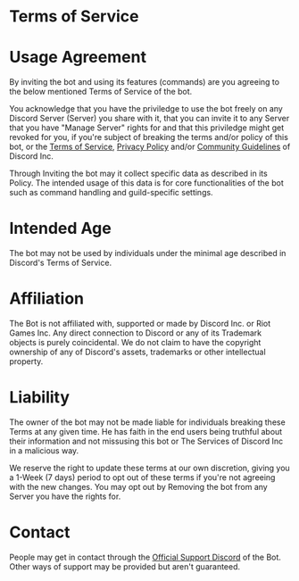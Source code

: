 # Terms of Service

# Usage Agreement
By inviting the bot and using its features (commands) are you agreeing to the below mentioned Terms of Service of the bot.

You acknowledge that you have the priviledge to use the bot freely on any Discord Server (Server) you share with it, that you can invite it to any Server that you have "Manage Server" rights for and that this priviledge might get revoked for you, if you're subject of breaking the terms and/or policy of this bot, or the [Terms of Service](https://discord.com/terms), [Privacy Policy](https://discord.com/privacy) and/or [Community Guidelines](https://discord.com/guidelines) of Discord Inc.

Through Inviting the bot may it collect specific data as described in its Policy.
The intended usage of this data is for core functionalities of the bot such as command handling and guild-specific settings.

# Intended Age

The bot may not be used by individuals under the minimal age described in Discord's Terms of Service. 

# Affiliation
The Bot is not affiliated with, supported or made by Discord Inc. or Riot Games Inc.
Any direct connection to Discord or any of its Trademark objects is purely coincidental. We do not claim to have the copyright ownership of any of Discord's assets, trademarks or other intellectual property.

# Liability
The owner of the bot may not be made liable for individuals breaking these Terms at any given time.
He has faith in the end users being truthful about their information and not missusing this bot or The Services of Discord Inc in a malicious way.

We reserve the right to update these terms at our own discretion, giving you a 1-Week (7 days) period to opt out of these terms if you're not agreeing with the new changes.
You may opt out by Removing the bot from any Server you have the rights for.

# Contact
People may get in contact through the [Official Support Discord](https://discord.gg/Gs4b5c8Wd4) of the Bot.
Other ways of support may be provided but aren't guaranteed.
